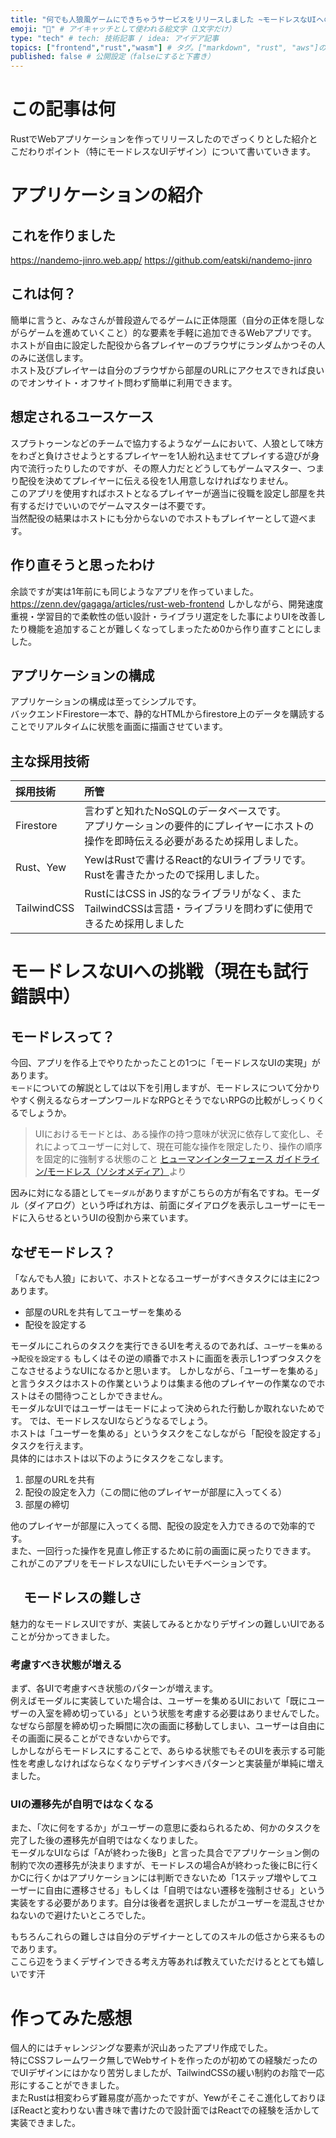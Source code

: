 ```yaml
---
title: "何でも人狼風ゲームにできちゃうサービスをリリースしました ~モードレスなUIへの挑戦~" # 記事のタイトル
emoji: "🐺" # アイキャッチとして使われる絵文字（1文字だけ）
type: "tech" # tech: 技術記事 / idea: アイデア記事
topics: ["frontend","rust","wasm"] # タグ。["markdown", "rust", "aws"]のように指定する
published: false # 公開設定（falseにすると下書き）
---
```


# この記事は何
RustでWebアプリケーションを作ってリリースしたのでざっくりとした紹介とこだわりポイント（特にモードレスなUIデザイン）について書いていきます。

# アプリケーションの紹介
## これを作りました
https://nandemo-jinro.web.app/
https://github.com/eatski/nandemo-jinro


## これは何？
簡単に言うと、みなさんが普段遊んでるゲームに正体隠匿（自分の正体を隠しながらゲームを進めていくこと）的な要素を手軽に追加できるWebアプリです。  
ホストが自由に設定した配役から各プレイヤーのブラウザにランダムかつその人のみに送信します。  
ホスト及びプレイヤーは自分のブラウザから部屋のURLにアクセスできれば良いのでオンサイト・オフサイト問わず簡単に利用できます。  

## 想定されるユースケース
スプラトゥーンなどのチームで協力するようなゲームにおいて、人狼として味方をわざと負けさせようとするプレイヤーを1人紛れ込ませてプレイする遊びが身内で流行ったりしたのですが、その際人力だとどうしてもゲームマスター、つまり配役を決めてプレイヤーに伝える役を1人用意しなければなりません。  
このアプリを使用すればホストとなるプレイヤーが適当に役職を設定し部屋を共有するだけでいいのでゲームマスターは不要です。  
当然配役の結果はホストにも分からないのでホストもプレイヤーとして遊べます。  

## 作り直そうと思ったわけ
余談ですが実は1年前にも同じようなアプリを作っていました。
https://zenn.dev/gagaga/articles/rust-web-frontend
しかしながら、開発速度重視・学習目的で柔軟性の低い設計・ライブラリ選定をした事によりUIを改善したり機能を追加することが難しくなってしまったため0から作り直すことにしました。

## アプリケーションの構成
アプリケーションの構成は至ってシンプルです。  
バックエンドFirestore一本で、静的なHTMLからfirestore上のデータを購読することでリアルタイムに状態を画面に描画させています。  

## 主な採用技術

| 採用技術 | 所管 | 
|:--------|:--------|
| Firestore| 言わずと知れたNoSQLのデータベースです。<br>アプリケーションの要件的にプレイヤーにホストの操作を即時伝える必要があるため採用しました。 | 
| Rust、Yew| YewはRustで書けるReact的なUIライブラリです。<br> Rustを書きたかったので採用しました。 |
| TailwindCSS| RustにはCSS in JS的なライブラリがなく、またTailwindCSSは言語・ライブラリを問わずに使用できるため採用しました |

# モードレスなUIへの挑戦（現在も試行錯誤中）
## モードレスって？
今回、アプリを作る上でやりたかったことの1つに「モードレスなUIの実現」があります。  
`モード`についての解説としては以下を引用しますが、モードレスについて分かりやすく例えるならオープンワールドなRPGとそうでないRPGの比較がしっくりくるでしょうか。  


> UIにおけるモードとは、ある操作の持つ意味が状況に依存して変化し、それによってユーザーに対して、現在可能な操作を限定したり、操作の順序を固定的に強制する状態のこと
[ヒューマンインターフェース ガイドライン/モードレス（ソシオメディア）](https://www.sociomedia.co.jp/9094)より

因みに対になる語として`モーダル`がありますがこちらの方が有名ですね。モーダル（ダイアログ）という呼ばれ方は、前面にダイアログを表示しユーザーにモードに入らせるというUIの役割から来ています。

## なぜモードレス？
「なんでも人狼」において、ホストとなるユーザーがすべきタスクには主に2つあります。  
- 部屋のURLを共有してユーザーを集める
- 配役を設定する  

モーダルにこれらのタスクを実行できるUIを考えるのであれば、`ユーザーを集める`→`配役を設定する`  もしくはその逆の順番でホストに画面を表示し1つずつタスクをこなさせるようなUIになるかと思います。
しかしながら、「ユーザーを集める」　と言うタスクはホストの作業というよりは集まる他のプレイヤーの作業なのでホストはその間待つことしかできません。  
モーダルなUIではユーザーはモードによって決められた行動しか取れないためです。
では、モードレスなUIならどうなるでしょう。  
ホストは「ユーザーを集める」というタスクをこなしながら「配役を設定する」タスクを行えます。  
具体的にはホストは以下のようにタスクをこなします。  
1. 部屋のURLを共有
2. 配役の設定を入力（この間に他のプレイヤーが部屋に入ってくる）
3. 部屋の締切

他のプレイヤーが部屋に入ってくる間、配役の設定を入力できるので効率的です。   
また、一回行った操作を見直し修正するために前の画面に戻ったりできます。
これがこのアプリをモードレスなUIにしたいモチベーションです。

## 　モードレスの難しさ
魅力的なモードレスUIですが、実装してみるとかなりデザインの難しいUIであることが分かってきました。  
### 考慮すべき状態が増える
まず、各UIで考慮すべき状態のパターンが増えます。  
例えばモーダルに実装していた場合は、ユーザーを集めるUIにおいて「既にユーザーの入室を締め切っている」という状態を考慮する必要はありませんでした。  
なぜなら部屋を締め切った瞬間に次の画面に移動してしまい、ユーザーは自由にその画面に戻ることができないからです。  
しかしながらモードレスにすることで、あらゆる状態でもそのUIを表示する可能性を考慮しなければならなくなりデザインすべきパターンと実装量が単純に増えました。
### UIの遷移先が自明ではなくなる
また、「次に何をするか」がユーザーの意思に委ねられるため、何かのタスクを完了した後の遷移先が自明ではなくなりました。  
モーダルなUIならば「Aが終わった後B」と言った具合でアプリケーション側の制約で次の遷移先が決まりますが、モードレスの場合Aが終わった後にBに行くかCに行くかはアプリケーションには判断できないため「1ステップ増やしてユーザーに自由に遷移させる」もしくは「自明ではない遷移を強制させる」という実装をする必要があります。自分は後者を選択しましたがユーザーを混乱させかねないので避けたいところでした。

もちろんこれらの難しさは自分のデザイナーとしてのスキルの低さから来るものであります。  
ここら辺をうまくデザインできる考え方等あれば教えていただけるととても嬉しいです汗

# 作ってみた感想
個人的にはチャレンジングな要素が沢山あったアプリ作成でした。  
特にCSSフレームワーク無しでWebサイトを作ったのが初めての経験だったのでUIデザインにはかなり苦労しましたが、TailwindCSSの緩い制約のお陰で一応形にすることができました。  
またRustは相変わらず難易度が高かったですが、Yewがそこそこ進化しておりほぼReactと変わりない書き味で書けたので設計面ではReactでの経験を活かして実装できました。


